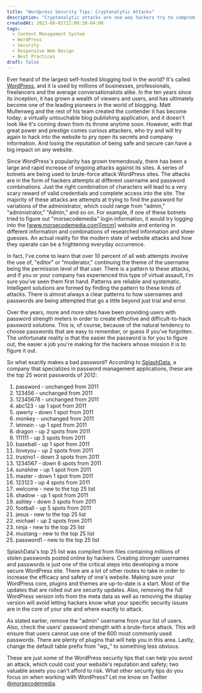 ```yaml
---
title: "Wordpress Security Tips: Cryptanalytic Attacks"
description: "Cryptanalytic attacks are one way hackers try to compromise your site. Staying up to date on WordPress security tips can be crucial."
createdAt: 2013-08-01T22:00:20-04:00
tags:
  - Content Management System
  - WordPress
  - Security
  - Responsive Web Design
  - Best Practices
draft: false
---
```


Ever heard of the largest self-hosted blogging tool in the world? It's called [WordPress][wp], and it is used by millions of businesses, professionals, freelancers and the average conversationalists alike. In the ten years since its inception, it has grown a wealth of viewers and users, and has ultimately become one of the leading pioneers in the world of blogging. Matt Mullenweg and the rest of his team created the contender it has become today; a virtually untouchable blog publishing application, and it doesn't look like it's coming down from its throne anytime soon. However, with that great power and prestige comes curious attackers, who try and will try again to hack into the website to pry open its secrets and company information. And losing the reputation of being safe and secure can have a big impact on any website.

Since WordPress's popularity has grown tremendously, there has been a large and rapid increase of ongoing attacks against its sites. A series of botnets are being used to brute-force attack WordPress sites. The attacks are in the form of hackers attempts at different username and password combinations. Just the right combination of characters will lead to a very scary reward of valid credentials and complete access into the site. The majority of these attacks are attempts at trying to find the password for variations of the administrator, which could range from "admin," "administrator," "Admin," and so on. For example, if one of these botnets tried to figure out "morsecodemedia" login information, it would try logging into the [www.morsecodemedia.com][mcm] website and entering in different information and combinations of researched information and sheer guesses. An actual reality for the modern state of website attacks and how they operate can be a frightening everyday occurrence.

In fact, I've come to learn that over 10 percent of all web attempts involve the use of, "editor" or "moderator," continuing the theme of the username being the permission level of that user. There is a pattern to these attacks, and if you or your company has experienced this type of virtual assault, I'm sure you've seen them first hand. Patterns are reliable and systematic. Intelligent solutions are formed by finding the pattern to these kinds of attacks. There is almost always a clear patterns to how usernames and passwords are being attempted that go a little beyond just trial and error.

Over the years, more and more sites have been providing users with password strength meters in order to create effective and difficult-to-hack password solutions. This is, of course, because of the natural tendency to choose passwords that are easy to remember, or guess if you've forgotten. The unfortunate reality is that the easier the password is for you to figure out, the easier a job you're making for the hackers whose mission it is to figure it out.

So what exactly makes a bad password? According to [SplashData][sd], a company that specializes in password management applications, these are the top 25 worst passwords of 2012:

1. password - unchanged from 2011
1. 123456 - unchanged from 2011
1. 12345678 - unchanged from 2011
1. abc123 - up 1 spot from 2011
1. qwerty - down 1 spot from 2011
1. monkey - unchanged from 2011
1. letmein - up 1 spot from 2011
1. dragon - up 2 spots from 2011
1. 111111 - up 3 spots from 2011
1. baseball - up 1 spot from 2011
1. iloveyou - up 2 spots from 2011
1. trustno1 - down 3 spots from 2011
1. 1234567 - down 6 spots from 2011
1. sunshine - up 1 spot from 2011
1. master - down 1 spot from 2011
1. 123123 - up 4 spots from 2011
1. welcome - new to the top 25 list
1. shadow - up 1 spot from 2011
1. ashley - down 3 spots from 2011
1. football - up 5 spots from 2011
1. jesus - new to the top 25 list
1. michael - up 2 spots from 2011
1. ninja - new to the top 25 list
1. mustang - new to the top 25 list
1. password1 - new to the top 25 list

SplashData's top 25 list was compiled from files containing millions of stolen passwords posted online by hackers. Creating stronger usernames and passwords is just one of the critical steps into developing a more secure WordPress site. There are a lot of other routes to take in order to increase the efficacy and safety of one's website. Making sure your WordPress core, plugins and themes are up-to-date is a start. Most of the updates that are rolled out are security updates. Also, removing the full WordPress version info from the meta data as well as removing the display version will avoid letting hackers know what your specific security issues are in the core of your site and where exactly to attack.

As stated earlier, remove the "admin" username from your list of users. Also, check the users' password strength with a brute-force attack. This will ensure that users cannot use one of the 600 most commonly used passwords. There are plenty of plugins that will help you in this area. Lastly, change the default table prefix from "wp_" to something less obvious.

These are just some of the WordPress security tips that can help you avoid an attack, which could cost your website's reputation and safety; two valuable assets you can't afford to risk. What other security tips do you focus on when working with WordPress? Let me know on Twitter [@morsecodemedia][twacct].

[twacct]: https://twitter.com/morsecodemedia "Follow @morsecodemedia on Twitter"
[wp]: https://wordpress.org/ "WordPress"
[mcm]: https://www.morsecodemedia.com "MorseCodeMedia"
[sd]: http://splashdata.com/press/pr121023.htm "SplashData"
